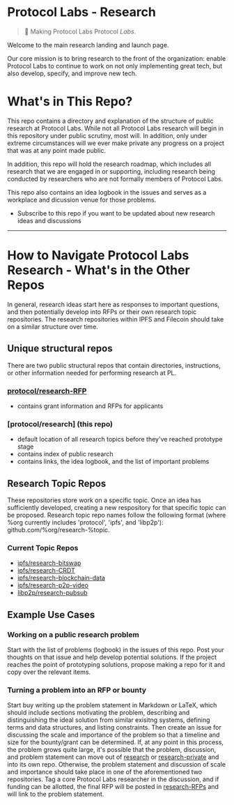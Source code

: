 # Protocol Labs - Research

> :rocket: Making Protocol Labs Protocol _Labs_.

Welcome to the main research landing and launch page.  

Our core mission is to bring research to the front of the organization: enable Protocol Labs to continue to work on not only implementing great tech, but also develop, specify, and improve new tech.

# What's in This Repo?

This repo contains a directory and explanation of the structure of public research at Protocol Labs.  While not all Protocol Labs research will begin in this repository under public scrutiny, most will.  In addition, only under extreme circumstances will we ever make private any progress on a project that was at any point made public.

In addition, this repo will hold the research roadmap, which includes all research that we are engaged in or supporting, including research being conducted by researchers who are not formally members of Protocol Labs.

This repo also contains an idea logbook in the issues and serves as a workplace and dicussion venue for those problems.


 - Subscribe to this repo if you want to be updated about new research ideas and discussions

---


# How to Navigate Protocol Labs Research - What's in the Other Repos
In general, research ideas start here as responses to important questions, and then potentially develop into RFPs or their own research topic repositories.  The research repositories within IPFS and Filecoin should take on a similar structure over time.

## Unique structural repos
There are two public structural repos that contain directories, instructions, or other information needed for performing research at PL.


### [protocol/research-RFP](https://github.com/protocol/research-RFP)
 - contains grant information and RFPs for applicants

### [protocol/research]  **(this repo)**
 - default location of all research topics before they've reached prototype stage
 - contains index of public research
 - contains links, the idea logbook, and the list of important problems


## Research Topic Repos 
These repositories store work on a specific topic.  Once an idea has sufficiently developed, creating a new respository for that specific topic can be proposed.  Research topic repo names follow the following format (where %org currently includes 'protocol', 'ipfs', and 'libp2p'): github.com/%org/research-%topic.

### Current Topic Repos
 - [ipfs/research-bitswap](https://github.com/ipfs/research-bitswap/)
 - [ipfs/research-CRDT](https://github.com/ipfs/research-CRDT/)
 - [ipfs/research-blockchain-data](https://github.com/ipfs/research-blockchain-data/)
 - [ipfs/research-p2p-video](https://github.com/ipfs/research-p2p-video/)
 - [libp2p/research-pubsub](https://github.com/libp2p/research-pubsub/)


## Example Use Cases

### Working on a public research problem
Start with the list of problems (logbook) in the issues of this repo.  Post your thoughts on that issue and help develop potential solutions.  If the project reaches the point of prototyping solutions, propose making a repo for it and copy over the relevant items.

### Turning a problem into an RFP or bounty
Start buy writing up the problem statement in Markdown or LaTeX, which should include sections motivating the problem, describing and distinguishing the ideal solution from similar exisitng systems, defining terms and data structures, and listing constraints.  Then create an issue for discussing the scale and importance of the problem so that a timeline and size for the bounty/grant can be determined.  If, at any point in this process, the problem grows quite large, it's possible that the problem, discussion, and problem statement can move out of [research](https://github.com/protocol/research) or [research-private](https://github.com/protocol/research-private) and into its own repo.  Otherwise, the problem statement and discussion of scale and importance should take place in one of the aforementioned two repositories.  Tag a core Protocol Labs researcher in the discussion, and if funding can be allotted, the final RFP will be posted in [research-RFPs](https://github.com/protocol/research-RFPs) and will link to the problem statement.


